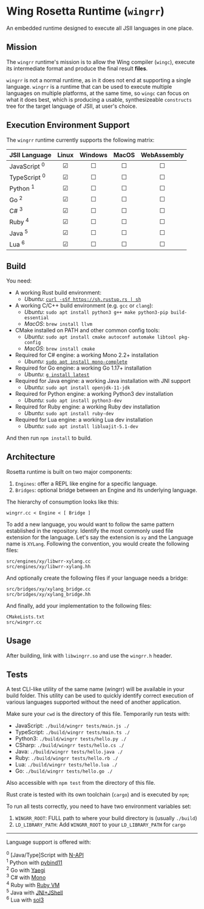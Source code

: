 # Wing Rosetta Runtime (`wingrr`)

An embedded runtime designed to execute all JSII languages in one place.

## Mission

The `wingrr` runtime's mission is to allow the Wing compiler (`wingc`), execute
its intermediate format and produce the final result **files**.

`wingrr` is not a normal runtime, as in it does not end at supporting a single
language. `wingrr` is a runtime that can be used to execute multiple languages
on multiple platforms, at the same time, so `wingc` can focus on what it does
best, which is producing a usable, synthesizeable `constructs` tree for the
target language of JSII, at user's choice.

## Execution Environment Support

The `wingrr` runtime currently supports the following matrix:

| JSII Language           |  Linux  | Windows |  MacOS  | WebAssembly |
| :---------------------- | :-----: | :-----: | :-----: | :---------: |
| JavaScript <sup>0</sup> | &#9745; | &#9744; | &#9744; |   &#9744;   |
| TypeScript <sup>0</sup> | &#9745; | &#9744; | &#9744; |   &#9744;   |
| Python <sup>1</sup>     | &#9745; | &#9744; | &#9744; |   &#9744;   |
| Go <sup>2</sup>         | &#9745; | &#9744; | &#9744; |   &#9744;   |
| C# <sup>3</sup>         | &#9745; | &#9744; | &#9744; |   &#9744;   |
| Ruby <sup>4</sup>       | &#9745; | &#9744; | &#9744; |   &#9744;   |
| Java <sup>5</sup>       | &#9745; | &#9744; | &#9744; |   &#9744;   |
| Lua <sup>6</sup>        | &#9745; | &#9744; | &#9744; |   &#9744;   |

## Build

You need:

- A working Rust build environment:
  - _Ubuntu_: [`curl -sSf https://sh.rustup.rs | sh`](https://rustup.rs/)
- A working C/C++ build environment (e.g. `gcc` or `clang`):
  - _Ubuntu_: `sudo apt install python3 g++ make python3-pip build-essential`
  - _MacOS_: `brew install llvm`
- CMake installed on PATH and other common config tools:
  - _Ubuntu_: `sudo apt install cmake autoconf automake libtool pkg-config`
  - _MacOS_: `brew install cmake`
- Required for C# engine: a working Mono 2.2+ installation
  - _Ubuntu_: [`sudo apt install mono-complete`](https://www.mono-project.com/)
- Required for Go engine: a working Go 1.17+ installation
  - _Ubuntu_: [`g install latest`](https://github.com/stefanmaric/g)
- Required for Java engine: a working Java installation with JNI support
  - _Ubuntu_: `sudo apt install openjdk-11-jdk`
- Required for Python engine: a working Python3 dev installation
  - _Ubuntu_: `sudo apt install python3-dev`
- Required for Ruby engine: a working Ruby dev installation
  - _Ubuntu_: `sudo apt install ruby-dev`
- Required for Lua engine: a working Lua dev installation
  - _Ubuntu_: `sudo apt install libluajit-5.1-dev`

And then run `npm install` to build.

## Architecture

Rosetta runtime is built on two major components:

1. `Engines`: offer a REPL like engine for a specific language.
1. `Bridges`: optional bridge between an Engine and its underlying language.

The hierarchy of consumption looks like this:

`wingrr.cc < Engine < [ Bridge ]`

To add a new language, you would want to follow the same pattern established in
the repository. Identify the most commonly used file extension for the language.
Let's say the extension is `xy` and the Language name is `XYLang`. Following the
convention, you would create the following files:

```text
src/engines/xy/libwrr-xylang.cc
src/engines/xy/libwrr-xylang.hh
```

And optionally create the following files if your language needs a bridge:

```text
src/bridges/xy/xylang_bridge.cc
src/bridges/xy/xylang_bridge.hh
```

And finally, add your implementation to the following files:

```text
CMakeLists.txt
src/wingrr.cc
```

## Usage

After building, link with `libwingrr.so` and use the `wingrr.h` header.

## Tests

A test CLI-like utility of the same name (wingrr) will be available in your
build folder. This utility can be used to quickly identify correct execution of
various languages supported without the need of another application.

Make sure your `cwd` is the directory of this file. Temporarily run tests with:

- JavaScript: `./build/wingrr tests/main.js ./`
- TypeScript: `./build/wingrr tests/main.ts ./`
- Python3: `./build/wingrr tests/hello.py ./`
- CSharp: `./build/wingrr tests/hello.cs ./`
- Java: `./build/wingrr tests/hello.java ./`
- Ruby: `./build/wingrr tests/hello.rb ./`
- Lua: `./build/wingrr tests/hello.lua ./`
- Go: `./build/wingrr tests/hello.go ./`

Also accessible with `npm test` from the directory of this file.

Rust crate is tested with its own toolchain (`cargo`) and is executed by `npm`;

To run all tests correctly, you need to have two environment variables set:

1. `WINGRR_ROOT`: FULL path to where your build directory is (usually `./build`)
1. `LD_LIBRARY_PATH`: Add `WINGRR_ROOT` to your `LD_LIBRARY_PATH` for `cargo`

<hr />

Language support is offered with:

<sup>0</sup> [Java/Type]Script with [N-API](https://nodejs.org/api)<br />
<sup>1</sup> Python with [pybind11](https://github.com/pybind/pybind11)<br />
<sup>2</sup> Go with [Yaegi](https://github.com/traefik/yaegi)<br />
<sup>3</sup> C# with [Mono](https://www.mono-project.com)<br />
<sup>4</sup> Ruby with [Ruby VM](https://github.com/ruby/ruby)<br />
<sup>5</sup> Java with [JNI+JShell](https://docs.oracle.com/javase/9/jshell)
<br /><sup>6</sup> Lua with [sol3](https://github.com/ThePhD/sol2)
